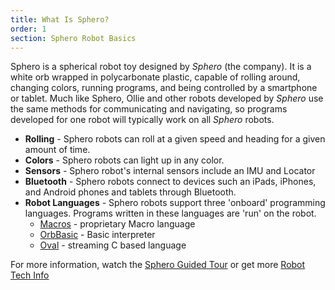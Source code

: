 ```yaml
---
title: What Is Sphero?
order: 1
section: Sphero Robot Basics
---
```


Sphero is a spherical robot toy designed by *Sphero* (the company). It is a white orb wrapped in polycarbonate plastic, capable of rolling around, changing colors, running programs, and being controlled by a smartphone or tablet.  Much like Sphero, Ollie and other robots developed by *Sphero* use the same methods for communicating and navigating, so programs developed for one robot will typically work on all *Sphero* robots.

* **Rolling** - Sphero robots can roll at a given speed and heading for a given amount of time.
* **Colors** - Sphero robots can light up in any color.
* **Sensors** - Sphero robot's internal sensors include an IMU and Locator
* **Bluetooth** - Sphero robots connect to devices such an iPads, iPhones, and Android phones and tablets through Bluetooth.
* **Robot Languages** - Sphero robots support three 'onboard' programming languages.  Programs written in these languages are 'run' on the robot.
  * [Macros](/sprk-edu/macros/) - proprietary Macro language
  * [OrbBasic](/sprk-edu/orbbasic/) - Basic interpreter
  * [Oval](/sprk-edu/oval-coming-soon) - streaming C based language



For more information, watch the [Sphero Guided Tour](https://www.youtube.com/watch?v=uHvZWcqjxrs)
or get more [Robot Tech Info](/sphero-robot-basics/robot-tech)
